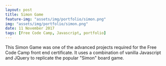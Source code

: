 ```yaml
---
layout: post
title: Simon Game
feature-img: "assets/img/portfolio/simon.png"
img: "assets/img/portfolio/simon.png"
date: 11 November 2017
tags: [Free Code Camp, Javascript, portfolio]
---
```

This Simon Game was one of the advanced projects required for the Free Code Camp front end certificate.
It uses a combination of vanilla Javascript and JQuery to replicate the popular "Simon" board game.
